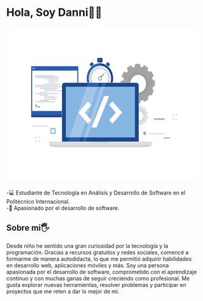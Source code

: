 # Hola, Soy  Danni👋😄

<div style="text-align: center;">
<img src="foto.png"  width="500" height="400">
</div>

### 
-💻 Estudiante de Tecnología en Análisis y Desarrollo de Software en el Politécnico Internacional.  
-🚀 Apasionado por el desarrollo de software.  


## Sobre mi🖐️

Desde niño he sentido una gran curiosidad por la tecnología y la programación. Gracias a recursos gratuitos y redes sociales, comencé a formarme de manera autodidacta, lo que me permitió adquirir habilidades en desarrollo web, aplicaciones móviles y más. Soy una persona apasionada por el desarrollo de software, comprometido con el aprendizaje continuo y con muchas ganas de seguir creciendo como profesional. Me gusta explorar nuevas herramientas, resolver problemas y participar en proyectos que me reten a dar lo mejor de mí. 

